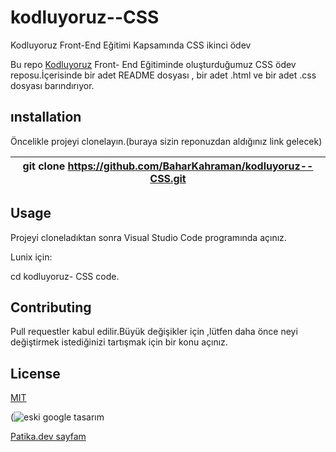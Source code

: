 # kodluyoruz--CSS
Kodluyoruz Front-End Eğitimi Kapsamında CSS ikinci ödev 

Bu repo [Kodluyoruz](https://www.kodluyoruz.org/) Front- End Eğitiminde oluşturduğumuz CSS ödev reposu.İçerisinde bir adet README dosyası , bir adet  .html ve bir adet .css dosyası barındırıyor.
## ınstallation 
Öncelikle projeyi clonelayın.(buraya sizin reponuzdan aldığınız link gelecek)

|git clone https://github.com/BaharKahraman/kodluyoruz--CSS.git| 
|:---:|

## Usage
Projeyi cloneladıktan sonra Visual Studio Code programında açınız.

Lunix için:

cd kodluyoruz- CSS code.


## Contributing
Pull requestler kabul edilir.Büyük değişikler için ,lütfen daha önce neyi değiştirmek istediğinizi tartışmak için bir konu açınız.

## License
[MIT](https://choosealicense.com/licenses/mit/)

(![eski google tasarım](https://user-images.githubusercontent.com/106083195/176246242-384af8b4-df31-4f32-a9f6-f48433899ba8.png)





[Patika.dev sayfam](https://app.patika.dev/bhrzdmr)
